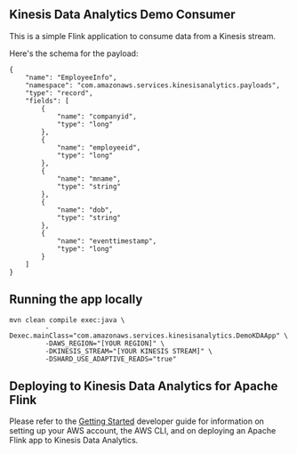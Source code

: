 ## Kinesis Data Analytics Demo Consumer

This is a simple Flink application to consume data from a Kinesis stream.

Here's the schema for the payload:

```
{
    "name": "EmployeeInfo",
    "namespace": "com.amazonaws.services.kinesisanalytics.payloads",
    "type": "record",
    "fields": [
        {
            "name": "companyid",
            "type": "long"
        },
        {
            "name": "employeeid",
            "type": "long"
        },
        {
            "name": "mname",
            "type": "string"
        },
        {
            "name": "dob",
            "type": "string"
        },
        {
            "name": "eventtimestamp",
            "type": "long"
        }
    ]
}
```

## Running the app locally

```
mvn clean compile exec:java \
         -Dexec.mainClass="com.amazonaws.services.kinesisanalytics.DemoKDAApp" \
         -DAWS_REGION="[YOUR REGION]" \
         -DKINESIS_STREAM="[YOUR KINESIS STREAM]" \
         -DSHARD_USE_ADAPTIVE_READS="true"
```

## Deploying to Kinesis Data Analytics for Apache Flink

Please refer to the [Getting Started](https://docs.aws.amazon.com/kinesisanalytics/latest/java/getting-started.html) developer guide for information on setting up your AWS account, the AWS CLI, and on deploying an Apache Flink app to Kinesis Data Analytics.